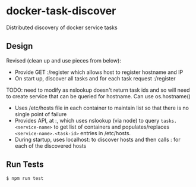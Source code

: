 # docker-task-discover

Distributed discovery of docker service tasks


Design
---

Revised (clean up and use pieces from below):
- Provide GET <hostname>:<port>/register which allows host to register hostname and IP
- On start up, discover all tasks and for each task request <hostname>:<port>/register


TODO: need to modify as nslookup doesn't return task ids and so will need to create service that can be queried for hostname. Can use os.hostname()
- Uses /etc/hosts file in each container to maintain list so that there is no single point of failure
- Provides API, at <host>:<port>, which uses nslookup (via node) to query `tasks.<service-name>` to get list of containers and populates/replaces `<service-name>.<task-id>` entries in /etc/hosts.
- During startup, uses localhost:<port> to discover hosts and then calls <host>:<port> for each of the discovered hosts


Run Tests
---

    $ npm run test
